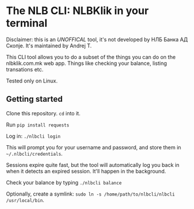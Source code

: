 # The NLB CLI: NLBKlik in your terminal

Disclaimer: this is an _UNOFFICAL_ tool, it's not developed by НЛБ Банка АД Скопје. It's maintained by Andrej T.

This CLI tool allows you to do a subset of the things you can do on the nlbklik.com.mk web app.
Things like checking your balance, listing transations etc.

Tested only on Linux.

## Getting started

Clone this repository. `cd` into it.

Run `pip install requests`

Log in: `./nlbcli login`

This will prompt you for your username and password, and store them in `~/.nlbcli/credentials`.

Sessions expire quite fast, but the tool will automatically log you back in when it detects an expired session. It'll happen in the background.

Check your balance by typing `./nlbcli balance`

Optionally, create a symlink: `sudo ln -s /home/path/to/nlbcli/nlbcli /usr/local/bin`.
